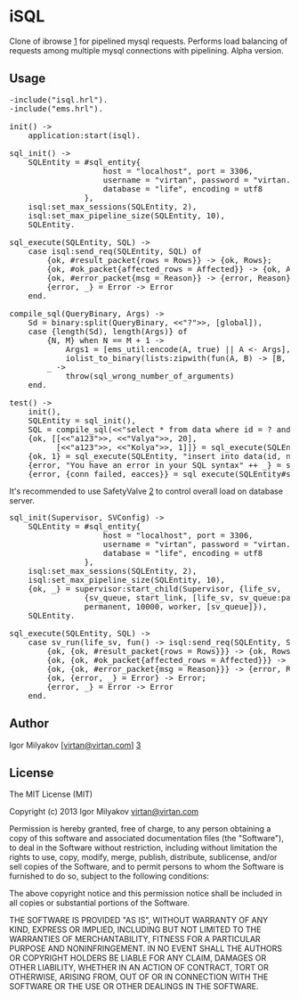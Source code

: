 iSQL 
====

Clone of ibrowse [1] for pipelined mysql requests.
Performs load balancing of requests among multiple mysql connections with pipelining.
Alpha version.

  [1]: https://github.com/cmullaparthi/ibrowse


Usage
-----

<pre>
-include("isql.hrl").
-include("ems.hrl").

init() -&gt;
    application:start(isql).

sql_init() -&gt;
    SQLEntity = #sql_entity{
                    host = "localhost", port = 3306,
                    username = "virtan", password = "virtan.com",
                    database = "life", encoding = utf8
                },
    isql:set_max_sessions(SQLEntity, 2),
    isql:set_max_pipeline_size(SQLEntity, 10),
    SQLEntity.

sql_execute(SQLEntity, SQL) -&gt;
    case isql:send_req(SQLEntity, SQL) of
        {ok, #result_packet{rows = Rows}} -&gt; {ok, Rows};
        {ok, #ok_packet{affected_rows = Affected}} -&gt; {ok, Affected};
        {ok, #error_packet{msg = Reason}} -&gt; {error, Reason};
        {error, _} = Error -&gt; Error
    end.

compile_sql(QueryBinary, Args) -&gt;
    Sd = binary:split(QueryBinary, &lt;&lt;"?"&gt;&gt;, [global]),
    case {length(Sd), length(Args)} of
        {N, M} when N == M + 1 -&gt;
            Args1 = [ems_util:encode(A, true) || A &lt;- Args],
            iolist_to_binary(lists:zipwith(fun(A, B) -&gt; [B, A] end, Sd, [&lt;&lt;&gt;&gt; | Args1]));
        _ -&gt;
            throw(sql_wrong_number_of_arguments)
    end.

test() -&gt;
    init(),
    SQLEntity = sql_init(),
    SQL = compile_sql(&lt;&lt;"select * from data where id = ? and age &lt; ?"&gt;&gt;, ["a123", 21]),
    {ok, [[&lt;&lt;"a123"&gt;&gt;, &lt;&lt;"Valya"&gt;&gt;, 20],
          [&lt;&lt;"a123"&gt;&gt;, &lt;&lt;"Kolya"&gt;&gt;, 1]]} = sql_execute(SQLEntity, SQL),
    {ok, 1} = sql_execute(SQLEntity, "insert into data(id, name, age) values('a123', 'Igor', 35)"),
    {error, "You have an error in your SQL syntax" ++ _} = sql_execute(SQLEntity, "insert into nonexistent(id), values(1)"),
    {error, {conn_failed, eacces}} = sql_execute(SQLEntity#sql_entity{host = "255.255.255.255"}, "select 2").
</pre>

It's recommended to use SafetyValve [2] to control overall load on database server.

<pre>
sql_init(Supervisor, SVConfig) -&gt;
    SQLEntity = #sql_entity{
                    host = "localhost", port = 3306,
                    username = "virtan", password = "virtan.com",
                    database = "life", encoding = utf8
                },
    isql:set_max_sessions(SQLEntity, 2),
    isql:set_max_pipeline_size(SQLEntity, 10),
    {ok, _} = supervisor:start_child(Supervisor, {life_sv,
                {sv_queue, start_link, [life_sv, sv_queue:parse_configuration(SVConfig)]},
                permanent, 10000, worker, [sv_queue]}),
    SQLEntity.

sql_execute(SQLEntity, SQL) -&gt;
    case sv_run(life_sv, fun() -&gt; isql:send_req(SQLEntity, SQL) end) of
        {ok, {ok, #result_packet{rows = Rows}}} -&gt; {ok, Rows};
        {ok, {ok, #ok_packet{affected_rows = Affected}}} -&gt; {ok, Affected};
        {ok, {ok, #error_packet{msg = Reason}}} -&gt; {error, Reason};
        {ok, {error, _} = Error} -&gt; Error;
        {error, _} = Error -&gt; Error
    end.
</pre>

  [2]: https://github.com/jlouis/safetyvalve


Author
------

Igor Milyakov
[virtan@virtan.com] [3]

  [3]: mailto:virtan@virtan.com?subject=isql


License
-------

The MIT License (MIT)

Copyright (c) 2013 Igor Milyakov virtan@virtan.com

Permission is hereby granted, free of charge, to any person obtaining a copy
of this software and associated documentation files (the "Software"), to deal
in the Software without restriction, including without limitation the rights
to use, copy, modify, merge, publish, distribute, sublicense, and/or sell
copies of the Software, and to permit persons to whom the Software is
furnished to do so, subject to the following conditions:

The above copyright notice and this permission notice shall be included in
all copies or substantial portions of the Software.

THE SOFTWARE IS PROVIDED "AS IS", WITHOUT WARRANTY OF ANY KIND, EXPRESS OR
IMPLIED, INCLUDING BUT NOT LIMITED TO THE WARRANTIES OF MERCHANTABILITY,
FITNESS FOR A PARTICULAR PURPOSE AND NONINFRINGEMENT. IN NO EVENT SHALL THE
AUTHORS OR COPYRIGHT HOLDERS BE LIABLE FOR ANY CLAIM, DAMAGES OR OTHER
LIABILITY, WHETHER IN AN ACTION OF CONTRACT, TORT OR OTHERWISE, ARISING FROM,
OUT OF OR IN CONNECTION WITH THE SOFTWARE OR THE USE OR OTHER DEALINGS IN
THE SOFTWARE.
